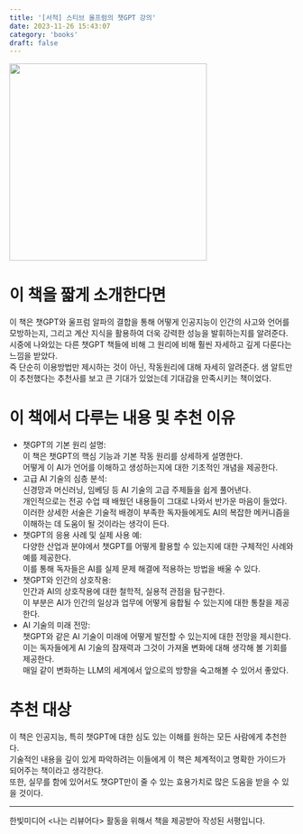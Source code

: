 ```yaml
---
title: '[서적] 스티브 울프럼의 챗GPT 강의'
date: 2023-11-26 15:43:07
category: 'books'
draft: false
---  
```

<img src="https://github.com/Sunmin0520/blog/assets/60782131/52e8df67-8af7-45cf-b59e-dc2d6a0adbcc" width="350">  

# 이 책을 짧게 소개한다면  
이 책은 챗GPT와 울프럼 알파의 결합을 통해 어떻게 인공지능이 인간의 사고와 언어를 모방하는지, 그리고 계산 지식을 활용하여 더욱 강력한 성능을 발휘하는지를 알려준다. 
시중에 나와있는 다른 챗GPT 책들에 비해 그 원리에 비해 훨씬 자세하고 깊게 다룬다는 느낌을 받았다.  
즉 단순히 이용방법만 제시하는 것이 아닌, 작동원리에 대해 자세히 알려준다. 
샘 알트만이 추천했다는 추천사를 보고 큰 기대가 있었는데 기대감을 만족시키는 책이었다. 

# 이 책에서 다루는 내용 및 추천 이유  
- 챗GPT의 기본 원리 설명:  
이 책은 챗GPT의 핵심 기능과 기본 작동 원리를 상세하게 설명한다.  
어떻게 이 AI가 언어를 이해하고 생성하는지에 대한 기초적인 개념을 제공한다.
- 고급 AI 기술의 심층 분석:  
신경망과 머신러닝, 임베딩 등 AI 기술의 고급 주제들을 쉽게 풀어낸다.   
개인적으로는 전공 수업 때 배웠던 내용들이 그대로 나와서 반가운 마음이 들었다.   
이러한 상세한 서술은 기술적 배경이 부족한 독자들에게도 AI의 복잡한 메커니즘을 이해하는 데 도움이 될 것이라는 생각이 든다.  
- 챗GPT의 응용 사례 및 실제 사용 예:    
다양한 산업과 분야에서 챗GPT를 어떻게 활용할 수 있는지에 대한 구체적인 사례와 예를 제공한다.     
이를 통해 독자들은 AI를 실제 문제 해결에 적용하는 방법을 배울 수 있다.  
- 챗GPT와 인간의 상호작용:    
인간과 AI의 상호작용에 대한 철학적, 실용적 관점을 탐구한다.    
이 부분은 AI가 인간의 일상과 업무에 어떻게 융합될 수 있는지에 대한 통찰을 제공한다.    
- AI 기술의 미래 전망:    
챗GPT와 같은 AI 기술이 미래에 어떻게 발전할 수 있는지에 대한 전망을 제시한다.    
이는 독자들에게 AI 기술의 잠재력과 그것이 가져올 변화에 대해 생각해 볼 기회를 제공한다.  
매일 같이 변화하는 LLM의 세계에서 앞으로의 방향을 숙고해볼 수 있어서 좋았다.   

# 추천 대상  
이 책은 인공지능, 특히 챗GPT에 대한 심도 있는 이해를 원하는 모든 사람에게 추천한다.     
기술적인 내용을 깊이 있게 파악하려는 이들에게 이 책은 체계적이고 명확한 가이드가 되어주는 책이라고 생각한다.      
또한, 실무를 함에 있어서도 챗GPT만이 줄 수 있는 효용가치로 많은 도움을 받을 수 있을 것이다.   
***
한빛미디어 <나는 리뷰어다> 활동을 위해서 책을 제공받아 작성된 서평입니다.